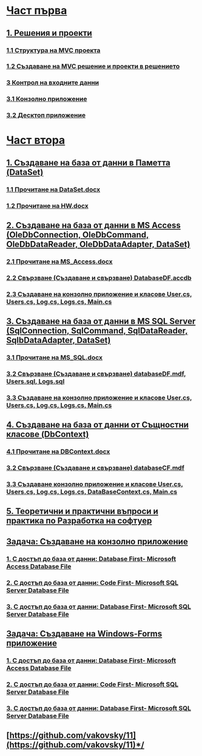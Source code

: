 # [Част първа]()
## [1. Решения и проекти](https://github.com/vakovsky/11/tree/main/mvc)
### [1.1 Структура на MVC проекта](https://github.com/vakovsky/11/blob/main/mvc/docs/Solution.png)
### [1.2 Създаване на MVC решение и проекти в решението](https://github.com/vakovsky/11/blob/main/mvc/docs/projects.pdf)
### [3 Контрол на входните данни](https://github.com/vakovsky/11/blob/main/mvc/docs/projects.pdf)
### [3.1 Конзолно приложение](https://github.com/vakovsky/11/blob/main/mvc/docs/Solution.png)
### [3.2 Десктоп приложение](https://github.com/vakovsky/11/blob/main/mvc/docs/projects.pdf)
# [Част втора]()
## [1. Създаване на база от данни в Паметта (DataSet)](https://github.com/vakovsky/11/tree/main/memory)
### [1.1 Прочитане на DataSet.docx](https://github.com/vakovsky/11/tree/main/memory)
### [1.2 Прочитане на HW.docx](https://github.com/vakovsky/11/tree/main/memory)
## [2. Създаване на база от данни в MS Access (OleDbConnection, OleDbCommand, OleDbDataReader, OleDbDataAdapter, DataSet)](https://github.com/vakovsky/11/tree/main/access)
### [2.1 Прочитане на MS_Access.docx](https://github.com/vakovsky/11/tree/main/access)
### [2.2 Свързване (Създаване и свързване) DatabaseDF.accdb](https://github.com/vakovsky/11/tree/main/access)
### [2.3 Създаване на конзолно приложение и класове User.cs, Users.cs, Log.cs, Logs.cs, Main.cs](https://github.com/vakovsky/11/tree/main/access)
## [3. Създаване на база от данни в MS SQL Server (SqlConnection, SqlCommand, SqlDataReader, SqlbDataAdapter, DataSet)](https://github.com/vakovsky/11/tree/main/mssql)
### [3.1 Прочитане на MS_SQL.docx](https://github.com/vakovsky/11/tree/main/mssql)
### [3.2 Свързване (Създаване и свързване) databaseDF.mdf, Users.sql, Logs.sql ](https://github.com/vakovsky/11/tree/main/mssql)
### [3.3 Създаване на конзолно приложение и класове User.cs, Users.cs, Log.cs, Logs.cs, Main.cs](https://github.com/vakovsky/11/tree/main/mssql)
## [4. Създаване на база от данни от Същностни класове (DbContext)](https://github.com/vakovsky/11/tree/main/dbcontext)
### [4.1 Прочитане на DBContext.docx](https://github.com/vakovsky/11/tree/main/dbcontext)
### [3.2 Свързване (Създаване и свързване) databaseCF.mdf](https://github.com/vakovsky/11/tree/main/dbcontext)
### [3.3 Създаване конзолно приложение и класове User.cs, Users.cs, Log.cs, Logs.cs, DataBaseContext.cs, Main.cs](https://github.com/vakovsky/11/tree/main/dbcontext)
## [5. Теоретични и практични въпроси и практика по Разработка на софтуер](https://github.com/vakovsky/11/blob/main/%D0%A0%D0%B0%D0%B7%D1%80%D0%B0%D0%B1%D0%BE%D1%82%D0%BA%D0%B0%20%D0%BD%D0%B0%20%D1%81%D0%BE%D1%84%D1%82%D1%83%D0%B5%D1%80.doc)
## [Задача: Създаване на конзолно приложение](https://github.com/vakovsky/11/tree/main/)
### [1. С достъп до база от данни: Database First- Microsoft Access Database File](https://github.com/vakovsky/11/tree/main/access)
### [2. С достъп до база от данни: Code First- Microsoft SQL Server Database File](https://github.com/vakovsky/11/tree/main/dbcontext)
### [3. С достъп до база от данни: Database First- Microsoft SQL Server Database File](https://github.com/vakovsky/11/tree/main/mssql)
## [Задача: Създаване на Windows-Forms приложение](https://github.com/vakovsky/11/tree/main/)
### [1. С достъп до база от данни: Database First- Microsoft Access Database File](https://github.com/vakovsky/11/tree/main/access)
### [2. С достъп до база от данни: Code First- Microsoft SQL Server Database File](https://github.com/vakovsky/11/tree/main/dbcontext)
### [3. С достъп до база от данни: Database First- Microsoft SQL Server Database File](https://github.com/vakovsky/11/tree/main/mssql)
## [https://github.com/vakovsky/11](https://github.com/vakovsky/11)*/
